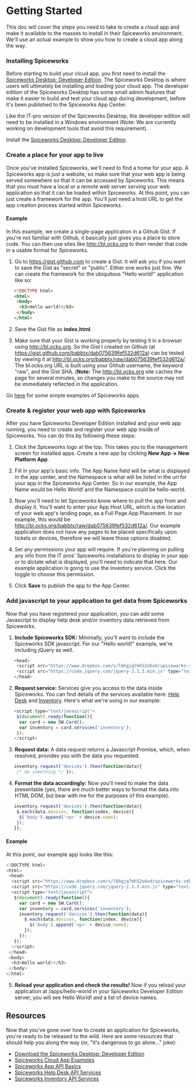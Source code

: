 # Getting Started

This doc will cover the steps you need to take to create a cloud app and
make it available to the masses to install in their Spiceworks
environment. We'll use an actual example to show you how to create a
cloud app along the way.

### Installing Spiceworks

Before starting to build your cloud app, you first need to install the [Spiceworks Desktop: Developer Edition](http://community.spiceworks.com/private/app-center-dev-tools-beta/download).  The Spiceworks Desktop is where users will ultimately be installing and loading your cloud app.  The developer edition of the Spiceworks Desktop has some small admin features that make it easier to build and test your cloud app during development, before it's been published to the Spiceworks App Center.

Like the IT-pro version of the Spiceworks Desktop, the developer edition
will need to be installed in a Windows environment (Note: We are
currently working on development tools that avoid this requirement).

Install the [Spiceworks Desktop: Developer Edition](http://community.spiceworks.com/private/app-center-dev-tools-beta/download).

### Create a place for your app to live

Once you've installed Spiceworks, we'll need to find a home for your
app. A Spiceworks app is just a website, so make sure that your web app
is being served somewhere so that it can be accessed by Spiceworks.
This means that you must have a local or a remote web server serving
your web application so that it can be loaded within Spiceworks. At this
point, you can just create a framework for the app. You'll just need a
host URL to get the app creation process started within Spiceworks.

#### Example

In this example, we create a single-page application in a Github Gist.
If you're not familiar with Github, it basically just gives you a place
to store code. You can then use sites like http://bl.ocks.org to then
render that code in a usable format for Spiceworks.

1) Go to <https://gist.github.com> to create a Gist. It will ask you if
you want to save the Gist as "secret" or "public". Either one works just
fine. We can create the framework for the ubiquitous "Hello world!"
application like so:

``` html
   <!DOCTYPE html>
   <html>
    <body>
     <h3>Hello world!</h3>
    </body>
   </html>
```
2) Save the Gist file as **index.html**.

3) Make sure that your Gist is working properly by testing it in a browser using <http://bl.ocks.org>. So the Gist I created on Github (at <https://gist.github.com/babbtx/dab075639fef532d612a>) can be tested by viewing it at <http://bl.ocks.org/babbtx/raw/dab075639fef532d612a/>. The bl.ocks.org URL is built using your Github username, the keyword "raw", and the Gist SHA.
   (**Note:** The http://bl.ocks.org site caches the page for several minutes, so changes you make to the source may not be immediately reflected in the application.

Go [here][Card Examples] for some simple examples of Spiceworks apps.

### Create & register your web app with Spiceworks

After you have Spiceworks Developer Edition installed and your web app running, you need to create and register your web app inside of Spiceworks. You can do this by following these steps:

1) Click the Spiceworks logo at the top. This takes you to the management screen for installed apps. Create a new app by clicking **New App &rarr; New Platform App**.

2) Fill in your app's basic info. The App Name field will be what is displayed in the app center, and the Namespace is what will be listed in the url for your app in the Spiceworks App Center. So in our example, the App Name would be Hello World! and the Namespace could be hello-world.

3) Now you'll need to let Spiceworks know where to pull the app from and display it. You'll want to enter your App Host URL, which is the location of your web app's landing page, as a Full Page App Placement. In our example, this would be http://bl.ocks.org/babbtx/raw/dab075639fef532d612a/. Our example application does not have any pages to be placed specifically upon tickets or devices, therefore we will leave those options disabled.

4) Set any permissions your app will require. If you're planning on pulling any info from the IT pros' Spiceworks installations to display in your app or to dictate what is displayed, you'll need to indicate that here. Our example application is going to use the Inventory service. Click the toggle to choose this permission.

5) Click **Save** to publish the app to the App Center.

### Add javascript to your application to get data from Spiceworks
Now that you have registered your application, you can add some Javascript to display help desk and/or inventory data retrieved from Spiceworks.

1) **Include Spiceworks SDK:** Minimally, you'll want to include the Spiceworks SDK javascript. For our "Hello world!" example, we're including jQuery as well.

``` javascript
   <head>
    <script src="https://www.dropbox.com/s/l6hgjq7mh52o6od/spiceworks-sdk.js?dl=1&raw=1" type="text/javascript"></script>
    <script src="https://code.jquery.com/jquery-2.1.3.min.js" type="text/javascript"></script>
   </head>
```

2) **Request service:** Services give you access to the data inside Spiceworks. You can find details of the services available here: [Help Desk](https://github.com/spiceworks/spiceworks-js-sdk/blob/master/docs/apis/helpdesk.md) and [Inventory](https://github.com/spiceworks/spiceworks-js-sdk/blob/master/docs/apis/inventory.md). Here's what we're using in our example:

``` javascript
   <script type="text/javascript">
    $(document).ready(function(){
     var card = new SW.Card();
     var inventory = card.services('inventory');
    });
   </script>
```

3) **Request data:** A data request returns a Javascript Promise, which, when resolved, provides you with the data you requested.

``` javascript
   inventory.request('devices').then(function(data){
    /* do something */ });
```

4) **Format the data accordingly:** Now you'll need to make the data presentable (yes, there are much better ways to format the data into HTML DOM, but bear with me for the purposes of this example).

``` javascript
   inventory.request('devices').then(function(data){
    $.each(data.devices, function(index, device){
     $('body').append('<p>' + device.name);
    });
   });
```

#### Example
At this point, our example app looks like this:

``` javascript
<!DOCTYPE html>
<html>
 <head>
  <script src="https://www.dropbox.com/s/l6hgjq7mh52o6od/spiceworks-sdk.js?dl=1&raw=1" type="text/javascript"></script>
  <script src="https://code.jquery.com/jquery-2.1.3.min.js" type="text/javascript"></script>
  <script type="text/javascript">
   $(document).ready(function(){
     var card = new SW.Card();
     var inventory = card.services('inventory');
     inventory.request('devices').then(function(data){
       $.each(data.devices, function(index, device){
         $('body').append('<p>' + device.name);
       });
     });
   });
  </script>
 </head>
 <body>
  <h3>Hello world!</h3>
 </body>
</html>
```

5) **Reload your application and check the results!** Now if you reload your application at /apps/hello-world in your Spiceworks Developer Edition server, you will see Hello World! and a list of device names.

## Resources

Now that you've gone over how to create an application for Spiceworks, you're ready to be released to the wild. Here are some resources that should help you along the way (or, "it's dangerous to go alone..." joke):

* [Download the Spiceworks Desktop: Developer Edition](http://community.spiceworks.com/private/app-center-dev-tools-beta/download)
* [Spiceworks Cloud App Examples][Card Examples]
* [Spiceworks App API Basics](https://github.com/spiceworks/spiceworks-js-sdk/blob/master/docs/CanvasAppApis.md)
* [Spiceworks Help Desk API Services](https://github.com/spiceworks/spiceworks-js-sdk/blob/master/docs/apis/helpdesk.md)
* [Spiceworks Inventory API Services](https://github.com/spiceworks/spiceworks-js-sdk/blob/master/docs/apis/inventory.md)

[Cloud App API Basics]: https://github.com/spiceworks/spiceworks-js-sdk/blob/master/docs/CanvasAppApis.md "Spiceworks App API Basics"
[Desktop Dev Download]: http://www.spiceworks.com/ "Download the Spiceworks Desktop: Development Version"
[Card Examples]: http://github.com/spiceworks/spiceworks-js-sdk/tree/master/docs/examples "Spiceworks Cloud App Card Examples"
[Card Examples Readme]: http://github.com/spiceworks/ "Spiceworks Cloud App Card Examples: README"
